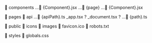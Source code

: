 
📂 components
  ...📄 {Component}.jsx
  ...📂 {page}
     ...📄 {Component}.jsx

📂 pages
  📂 api
    ...📄 {apiPath}.ts
  _app.tsx ?
  _document.tsx ?
  ...📄 {path}.ts

📂 public
  📂 icons
  📂 images
  📄 favicon.ico
  📄 robots.txt
  
📂 styles
  📄 globals.css
